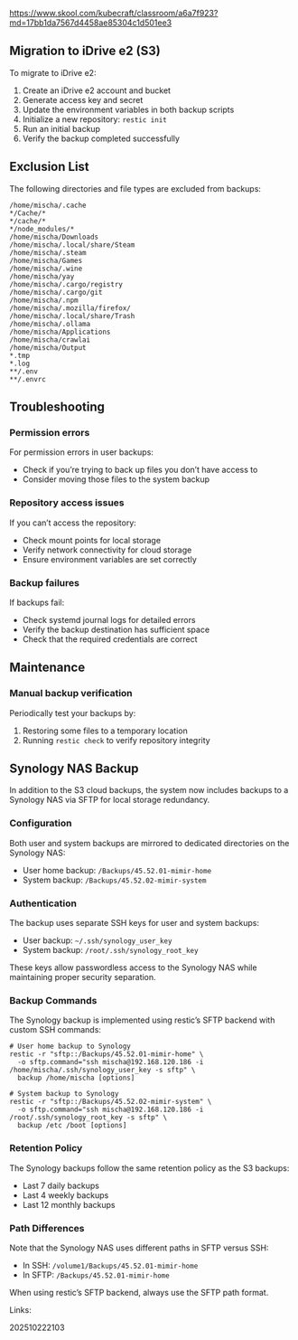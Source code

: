 https://www.skool.com/kubecraft/classroom/a6a7f923?md=17bb1da7567d4458ae85304c1d501ee3

## **Migration to iDrive e2 (S3)**
To migrate to iDrive e2:
1. Create an iDrive e2 account and bucket
2. Generate access key and secret
3. Update the environment variables in both backup scripts
4. Initialize a new repository: `restic init`
5. Run an initial backup
6. Verify the backup completed successfully

## **Exclusion List**
The following directories and file types are excluded from backups:
```
/home/mischa/.cache
*/Cache/*
*/cache/*
*/node_modules/*
/home/mischa/Downloads
/home/mischa/.local/share/Steam
/home/mischa/.steam
/home/mischa/Games
/home/mischa/.wine
/home/mischa/yay
/home/mischa/.cargo/registry
/home/mischa/.cargo/git
/home/mischa/.npm
/home/mischa/.mozilla/firefox/
/home/mischa/.local/share/Trash
/home/mischa/.ollama
/home/mischa/Applications
/home/mischa/crawlai
/home/mischa/Output
*.tmp
*.log
**/.env
**/.envrc
```

## **Troubleshooting**

### **Permission errors**
For permission errors in user backups:
- Check if you’re trying to back up files you don’t have access to
- Consider moving those files to the system backup

### **Repository access issues**
If you can’t access the repository:
- Check mount points for local storage
- Verify network connectivity for cloud storage
- Ensure environment variables are set correctly

### **Backup failures**
If backups fail:
- Check systemd journal logs for detailed errors
- Verify the backup destination has sufficient space
- Check that the required credentials are correct

## **Maintenance**

### **Manual backup verification**
Periodically test your backups by:
1. Restoring some files to a temporary location
2. Running `restic check` to verify repository integrity

## **Synology NAS Backup**

In addition to the S3 cloud backups, the system now includes backups to a Synology NAS via SFTP for local storage redundancy.
### **Configuration**
Both user and system backups are mirrored to dedicated directories on the Synology NAS:
- User home backup: `/Backups/45.52.01-mimir-home`
- System backup: `/Backups/45.52.02-mimir-system`
### **Authentication**
The backup uses separate SSH keys for user and system backups:
- User backup: `~/.ssh/synology_user_key`
- System backup: `/root/.ssh/synology_root_key`

These keys allow passwordless access to the Synology NAS while maintaining proper security separation.
### **Backup Commands**
The Synology backup is implemented using restic’s SFTP backend with custom SSH commands:
```
# User home backup to Synology
restic -r "sftp::/Backups/45.52.01-mimir-home" \
  -o sftp.command="ssh mischa@192.168.120.186 -i /home/mischa/.ssh/synology_user_key -s sftp" \
  backup /home/mischa [options]

# System backup to Synology
restic -r "sftp::/Backups/45.52.02-mimir-system" \
  -o sftp.command="ssh mischa@192.168.120.186 -i /root/.ssh/synology_root_key -s sftp" \
  backup /etc /boot [options]
```

### **Retention Policy**
The Synology backups follow the same retention policy as the S3 backups:
- Last 7 daily backups
- Last 4 weekly backups
- Last 12 monthly backups

### **Path Differences**
Note that the Synology NAS uses different paths in SFTP versus SSH:
- In SSH: `/volume1/Backups/45.52.01-mimir-home`
- In SFTP: `/Backups/45.52.01-mimir-home`

When using restic’s SFTP backend, always use the SFTP path format.

Links:

202510222103

